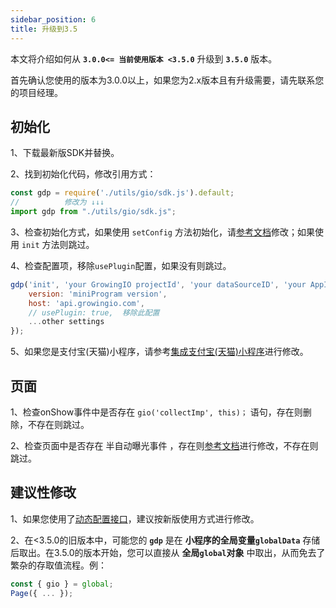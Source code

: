 ```yaml
---
sidebar_position: 6
title: 升级到3.5
---
```


本文将介绍如何从 **`3.0.0<= 当前使用版本 <3.5.0`** 升级到 **`3.5.0`** 版本。

首先确认您使用的版本为3.0.0以上，如果您为2.x版本且有升级需要，请先联系您的项目经理。

## 初始化

1、下载最新版SDK并替换。

2、找到初始化代码，修改引用方式：
```js
const gdp = require('./utils/gio/sdk.js').default;
//          修改为 ↓↓↓
import gdp from "./utils/gio/sdk.js";
```
3、检查初始化方式，如果使用 `setConfig` 方法初始化，请[参考文档](/docs/miniprogranm/3.5/integration/wx)修改；如果使用 `init` 方法则跳过。

4、检查配置项，移除`usePlugin`配置，如果没有则跳过。
```js
gdp('init', 'your GrowingIO projectId', 'your dataSourceID', 'your AppId', {
    version: 'miniProgram version',
    host: 'api.growingio.com',
    // usePlugin: true,  移除此配置
    ...other settings
});
```
5、如果您是支付宝(天猫)小程序，请参考[集成支付宝(天猫)小程序](/docs/miniprogranm/3.5/integration/alipay)进行修改。

## 页面

1、检查onShow事件中是否存在 `gio('collectImp', this)；` 语句，存在则删除，不存在则跳过。

2、检查页面中是否存在 半自动曝光事件 ，存在则[参考文档](/docs/miniprogranm/3.5/internally#半自动曝光事件)进行修改，不存在则跳过。

## 建议性修改

1、如果您使用了[动态配置接口](/docs/miniprogranm/3.5/commonlyApi#动态配置接口)，建议按新版使用方式进行修改。

2、在<3.5.0的旧版本中，可能您的 **`gdp`** 是在 **小程序的全局变量`globalData`** 存储后取出。在3.5.0的版本开始，您可以直接从 **全局`global`对象** 中取出，从而免去了繁杂的存取值流程。例：
```js
const { gio } = global;
Page({ ... });
```
